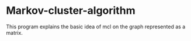 # Markov-cluster-algorithm
This program explains the basic idea of mcl on the graph represented as a matrix.
